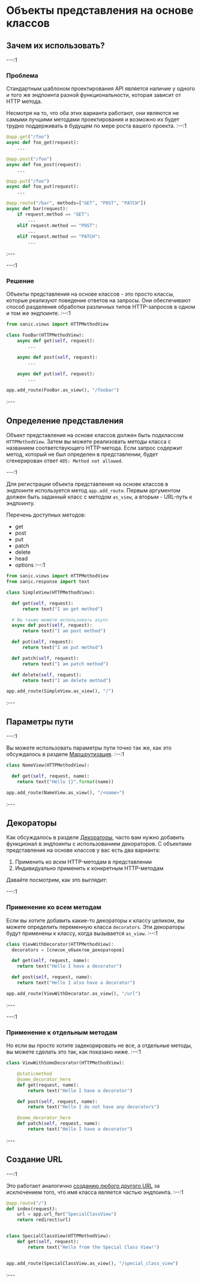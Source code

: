 # Объекты представления на основе классов

## Зачем их использовать?

---:1

### Проблема

Стандартным шаблоном проектирования API является наличие у одного и того же эндпоинта разной функциональности, которая зависит от HTTP метода.

Несмотря на то, что оба этих варианта работают, они являются не самыми лучшими методами проектирования и возможно их будет трудно поддерживать в будущем по мере роста вашего проекта. :--:1
```python
@app.get("/foo")
async def foo_get(request):
    ...

@app.post("/foo")
async def foo_post(request):
    ...

@app.put("/foo")
async def foo_put(request):
    ...

@app.route("/bar", methods=["GET", "POST", "PATCH"])
async def bar(request):
    if request.method == "GET":
        ...
    elif request.method == "POST":
        ...
    elif request.method == "PATCH":
        ...
```
:---

---:1

### Решение

Объекты представления на основе классов - это просто классы, которые реализуют поведение ответов на запросы. Они обеспечивают способ разделения обработки различных типов HTTP-запросов в одном и том же эндпоинте. :--:1
```python
from sanic.views import HTTPMethodView

class FooBar(HTTPMethodView):
    async def get(self, request):
        ...

    async def post(self, request):
        ...

    async def put(self, request):
        ...

app.add_route(FooBar.as_view(), "/foobar")
```
:---

## Определение представления

Объект представления на основе классов должен быть подклассом `HTTPMethodView`. Затем вы можете реализовать методы класса с названием соответствующего HTTP-метода. Если запрос содержит метод, который не был определен в представлении, будет сгенерирован ответ `405: Method not allowed`.

---:1

Для регистрации объекта представления на основе классов в эндпоинте используется метод `app.add_route`. Первым аргументом должен быть заданный класс с методом `as_view`, а вторым - URL-путь к эндпоинту.

Перечень доступных методов:

- get
- post
- put
- patch
- delete
- head
- options :--:1
```python
from sanic.views import HTTPMethodView
from sanic.response import text

class SimpleView(HTTPMethodView):

  def get(self, request):
      return text("I am get method")

  # Вы также можете использовать async
  async def post(self, request):
      return text("I am post method")

  def put(self, request):
      return text("I am put method")

  def patch(self, request):
      return text("I am patch method")

  def delete(self, request):
      return text("I am delete method")

app.add_route(SimpleView.as_view(), "/")
```
:---

## Параметры пути

---:1

Вы можете использовать параметры пути точно так же, как это обсуждалось в разделе [Маршрутизация](/guide/basics/routing.md). :--:1
```python
class NameView(HTTPMethodView):

  def get(self, request, name):
    return text("Hello {}".format(name))

app.add_route(NameView.as_view(), "/<name>")
```
:---

## Декораторы

Как обсуждалось в разделе [Декораторы](/guide/best-practices/decorators.md), часто вам нужно добавить функционал в эндпоинты с использованием декораторов. С объектами представления на основе классов у вас есть два варианта:

1. Применить ко _всем_ HTTP-методам в представлении
2. Индивидуально применить к конкретным HTTP-методам

Давайте посмотрим, как это выглядит:

---:1

### Применение ко всем методам

Если вы хотите добавить какие-то декораторы к классу целиком, вы можете определить переменную класса `decorators`. Эти декораторы будут применены к классу, когда вызывается `as_view`. :--:1
```python
class ViewWithDecorator(HTTPMethodView):
  decorators = [список_объектов_декораторов]

  def get(self, request, name):
    return text("Hello I have a decorator")

  def post(self, request, name):
    return text("Hello I also have a decorator")

app.add_route(ViewWithDecorator.as_view(), "/url")
```
:---

---:1

### Применение к отдельным методам

Но если вы просто хотите задекорировать не все, а отдельные методы, вы можете сделать это так, как показано ниже. :--:1
```python
class ViewWithSomeDecorator(HTTPMethodView):

    @staticmethod
    @some_decorator_here
    def get(request, name):
        return text("Hello I have a decorator")

    def post(self, request, name):
        return text("Hello I do not have any decorators")

    @some_decorator_here
    def patch(self, request, name):
        return text("Hello I have a decorator")
```
:---

## Создание URL
---:1

Это работает аналогично [созданию любого другого URL](/guide/basics/routing.md#generating-a-url) за исключением того, что имя класса является частью эндпоинта. :--:1
```python
@app.route("/")
def index(request):
    url = app.url_for("SpecialClassView")
    return redirect(url)


class SpecialClassView(HTTPMethodView):
    def get(self, request):
        return text("Hello from the Special Class View!")


app.add_route(SpecialClassView.as_view(), "/special_class_view")
```
:---
